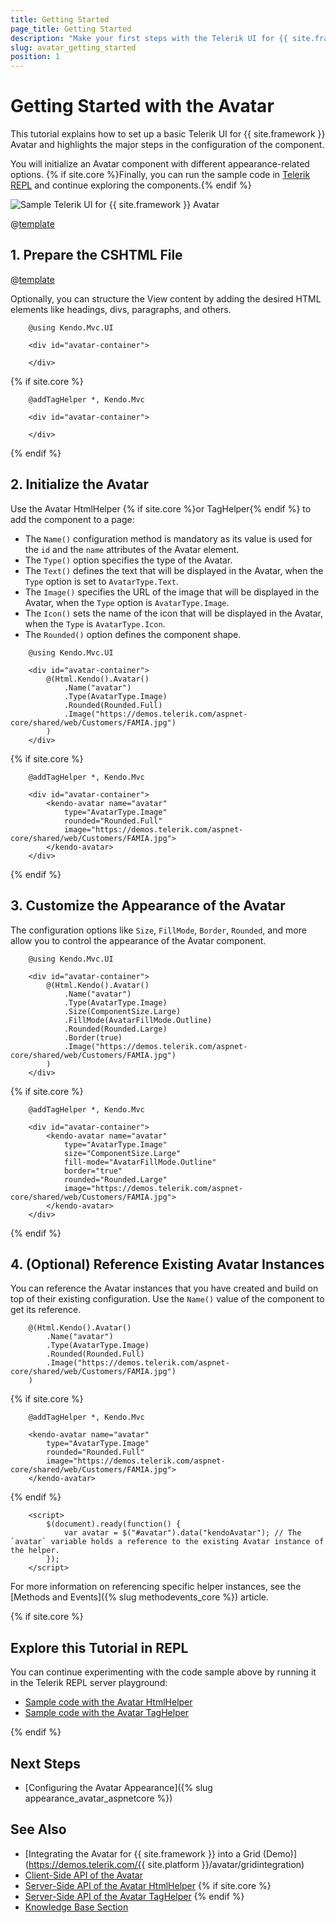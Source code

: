 ```yaml
---
title: Getting Started
page_title: Getting Started
description: "Make your first steps with the Telerik UI for {{ site.framework }} Avatar component by following a complete step-by-step tutorial."
slug: avatar_getting_started
position: 1
---
```


# Getting Started with the Avatar

This tutorial explains how to set up a basic Telerik UI for {{ site.framework }} Avatar and highlights the major steps in the configuration of the component.

You will initialize an Avatar component with different appearance-related options. {% if site.core %}Finally, you can run the sample code in [Telerik REPL](https://netcorerepl.telerik.com/) and continue exploring the components.{% endif %}

 ![Sample Telerik UI for {{ site.framework }} Avatar](./images/avatar-getting-started.png)

@[template](/_contentTemplates/core/getting-started-prerequisites.md#component-gs-prerequisites)

## 1. Prepare the CSHTML File

@[template](/_contentTemplates/core/getting-started-directives.md#gs-adding-directives)

Optionally, you can structure the View content by adding the desired HTML elements like headings, divs, paragraphs, and others.

```HtmlHelper
    @using Kendo.Mvc.UI

    <div id="avatar-container">

    </div>
```
{% if site.core %}
```TagHelper
    @addTagHelper *, Kendo.Mvc

    <div id="avatar-container">

    </div>
```
{% endif %}

## 2. Initialize the Avatar

Use the Avatar HtmlHelper {% if site.core %}or TagHelper{% endif %} to add the component to a page:

* The `Name()` configuration method is mandatory as its value is used for the `id` and the `name` attributes of the Avatar element.
* The `Type()` option specifies the type of the Avatar. 
* The `Text()` defines the text that will be displayed in the Avatar, when the `Type` option is set to `AvatarType.Text`.
* The `Image()` specifies the URL of the image that will be displayed in the Avatar, when the `Type` option is `AvatarType.Image`.
* The `Icon()` sets the name of the icon that will be displayed in the Avatar, when the `Type` is `AvatarType.Icon`.
* The `Rounded()` option defines the component shape.

```HtmlHelper
    @using Kendo.Mvc.UI

    <div id="avatar-container">
        @(Html.Kendo().Avatar()
            .Name("avatar")
            .Type(AvatarType.Image)
            .Rounded(Rounded.Full)
            .Image("https://demos.telerik.com/aspnet-core/shared/web/Customers/FAMIA.jpg")
        )
    </div>
```
{% if site.core %}
```TagHelper
    @addTagHelper *, Kendo.Mvc

    <div id="avatar-container">
        <kendo-avatar name="avatar"
            type="AvatarType.Image"
            rounded="Rounded.Full"
            image="https://demos.telerik.com/aspnet-core/shared/web/Customers/FAMIA.jpg">
        </kendo-avatar>
    </div>
```
{% endif %}

## 3. Customize the Appearance of the Avatar

The configuration options like `Size`, `FillMode`, `Border`, `Rounded`, and more allow you to control the appearance of the Avatar component.

```HtmlHelper
    @using Kendo.Mvc.UI

    <div id="avatar-container">
        @(Html.Kendo().Avatar()
            .Name("avatar")
            .Type(AvatarType.Image)
            .Size(ComponentSize.Large)
            .FillMode(AvatarFillMode.Outline)
            .Rounded(Rounded.Large)
            .Border(true)
            .Image("https://demos.telerik.com/aspnet-core/shared/web/Customers/FAMIA.jpg")
        )
    </div>
```
{% if site.core %}
```TagHelper
    @addTagHelper *, Kendo.Mvc

    <div id="avatar-container">
        <kendo-avatar name="avatar"
            type="AvatarType.Image"
            size="ComponentSize.Large"
            fill-mode="AvatarFillMode.Outline"
            border="true"
            rounded="Rounded.Large"
            image="https://demos.telerik.com/aspnet-core/shared/web/Customers/FAMIA.jpg">
        </kendo-avatar>
    </div>
```
{% endif %}

## 4. (Optional) Reference Existing Avatar Instances

You can reference the Avatar instances that you have created and build on top of their existing configuration. Use the `Name()` value of the component to get its reference.

```HtmlHelper
    @(Html.Kendo().Avatar()
        .Name("avatar")
        .Type(AvatarType.Image)
        .Rounded(Rounded.Full)
        .Image("https://demos.telerik.com/aspnet-core/shared/web/Customers/FAMIA.jpg")
    )
```
{% if site.core %}
```TagHelper
    @addTagHelper *, Kendo.Mvc

    <kendo-avatar name="avatar"
        type="AvatarType.Image"
        rounded="Rounded.Full"
        image="https://demos.telerik.com/aspnet-core/shared/web/Customers/FAMIA.jpg">
    </kendo-avatar>
```
{% endif %}
```JS script
    <script>
        $(document).ready(function() {
            var avatar = $("#avatar").data("kendoAvatar"); // The `avatar` variable holds a reference to the existing Avatar instance of the helper.
        });
    </script>
```

For more information on referencing specific helper instances, see the [Methods and Events]({% slug methodevents_core %}) article.

{% if site.core %}
## Explore this Tutorial in REPL

You can continue experimenting with the code sample above by running it in the Telerik REPL server playground:

* [Sample code with the Avatar HtmlHelper](https://netcorerepl.telerik.com/cnvFcQvp48l9OYrm30)
* [Sample code with the Avatar TagHelper](https://netcorerepl.telerik.com/QHPPmmFf48CPQxnG55)

{% endif %}

## Next Steps

* [Configuring the Avatar Appearance]({% slug appearance_avatar_aspnetcore %})

## See Also

* [Integrating the Avatar for {{ site.framework }} into a Grid (Demo)](https://demos.telerik.com/{{ site.platform }}/avatar/gridintegration)
* [Client-Side API of the Avatar](https://docs.telerik.com/kendo-ui/api/javascript/ui/avatar)
* [Server-Side API of the Avatar HtmlHelper](/api/avatar)
{% if site.core %}
* [Server-Side API of the Avatar TagHelper](/api/taghelpers/avatar)
{% endif %}
* [Knowledge Base Section](/knowledge-base)
